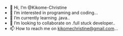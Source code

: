 - 👋 Hi, I’m @Kikome-Christine
- 👀 I’m interested in programing and coding...
- 🌱 I’m currently learning .java..
- 💞️ I’m looking to collaborate on .full stuck developer..
- 📫 How to reach me on kikomechristine@gmail.com...

<!---
Kikome-Christine/Kikome-Christine is a ✨ special ✨ repository because its `README.md` (this file) appears on your GitHub profile.
You can click the Preview link to take a look at your changes.
--->
